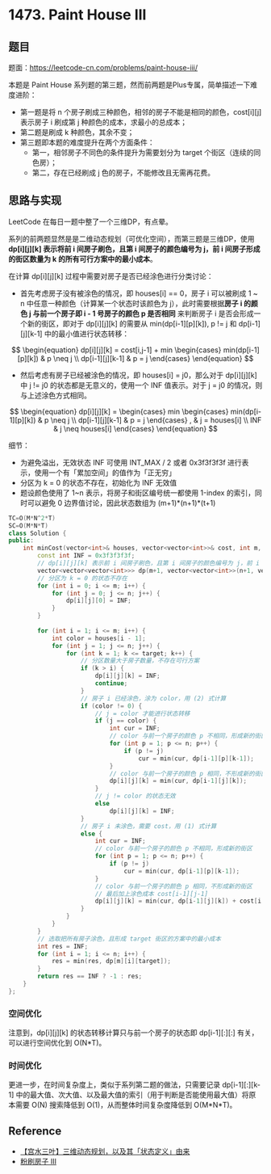 # 1473. Paint House III

## 题目

题面：https://leetcode-cn.com/problems/paint-house-iii/

本题是 Paint House 系列题的第三题，然而前两题是Plus专属，简单描述一下难度进阶：

* 第一题是将 n 个房子刷成三种颜色，相邻的房子不能是相同的颜色，cost[i][j] 表示房子 i 刷成第 j 种颜色的成本，求最小的总成本；
* 第二题是刷成 k 种颜色，其余不变；
* 第三题即本题的难度提升在两个方面条件：
  * 第一，相邻房子不同色的条件提升为需要划分为 target 个街区（连续的同色房）；
  * 第二，存在已经刷成 j 色的房子，不能修改且无需再花费。

## 思路与实现

LeetCode 在每日一题中整了一个三维DP，有点晕。

系列的前两题显然是是二维动态规划（可优化空间），而第三题是三维DP，使用 **dp[i][j][k] 表示将前 i 间房子刷色，且第 i 间房子的颜色编号为 j，前 i 间房子形成的街区数量为 k 的所有可行方案中的最小成本**。

在计算 dp[i][j][k] 过程中需要对房子是否已经涂色进行分类讨论：

* 首先考虑房子没有被涂色的情况，即 houses[i] == 0，房子 i 可以被刷成 1 ~ n 中任意一种颜色（计算某一个状态时该颜色为 j），此时需要根据**房子 i 的颜色 j 与前一个房子即 i - 1 号房子的颜色 p 是否相同** 来判断房子 i 是否会形成一个新的街区，即对于 dp[i][j][k] 的需要从 min(dp[i-1][p][k]), p != j 和 dp[i-1][j][k-1] 中的最小值进行状态转移：

$$
\begin{equation}
dp[i][j][k] = cost[i,j-1] + min
\begin{cases}
min(dp[i-1][p][k]) & p \neq j \\
dp[i-1][j][k-1] & p = j
\end{cases}
\end{equation}
$$

* 然后考虑有房子已经被涂色的情况，即 houses[i] = j0，那么对于 dp[i][j][k] 中 j != j0 的状态都是无意义的，使用一个 INF 值表示。对于 j = j0 的情况，则与上述涂色方式相同。

$$
\begin{equation}
dp[i][j][k] = 
\begin{cases}
min
\begin{cases}
min(dp[i-1][p][k]) & p \neq j \\
dp[i-1][j][k-1] & p = j
\end{cases} 
, & j = houses[i] \\
INF & j \neq houses[i]
\end{cases}
\end{equation}
$$

细节：

* 为避免溢出，无效状态 INF 可使用 INT_MAX / 2 或者 0x3f3f3f3f 进行表示，使用一个有「累加空间」的值作为「正无穷」
* 分区为 k = 0 的状态不存在，初始化为 INF 无效值
* 题设颜色使用了 1~n 表示，将房子和街区编号统一都使用 1-index 的索引，同时可以避免 0 边界值讨论，因此状态数组为 (m+1)\*(n+1)\*(t+1)

``` c++
TC=O(M*N^2*T)
SC=O(M*N*T)
class Solution {
public:    
    int minCost(vector<int>& houses, vector<vector<int>>& cost, int m, int n, int target) {
        const int INF = 0x3f3f3f3f;
        // dp[i][j][k] 表示前 i 间房子刷色，且第 i 间房子的颜色编号为 j，前 i 间房子形成的街区数量为 k 的所有可行方案中的最小成本
        vector<vector<vector<int>>> dp(m+1, vector<vector<int>>(n+1, vector<int>(target+1)));
        // 分区为 k = 0 的状态不存在
        for (int i = 0; i <= m; i++) {
            for (int j = 0; j <= n; j++) {
                dp[i][j][0] = INF;
            }
        }
        
        for (int i = 1; i <= m; i++) {
            int color = houses[i - 1];
            for (int j = 1; j <= n; j++) {
                for (int k = 1; k <= target; k++) {
                    // 分区数量大于房子数量，不存在可行方案
                    if (k > i) {
                        dp[i][j][k] = INF;
                        continue;
                    }
                    // 房子 i 已经涂色，涂为 color，用 (2) 式计算
                    if (color != 0) {
                        // j = color 才能进行状态转移
                        if (j == color) {
                            int cur = INF;
                            // color 与前一个房子的颜色 p 不相同，形成新的街区
                            for (int p = 1; p <= n; p++) {
                                if (p != j)
                                    cur = min(cur, dp[i-1][p][k-1]);
                            }
                            // color 与前一个房子的颜色 p 相同，不形成新的街区
                            dp[i][j][k] = min(cur, dp[i-1][j][k]);
                        }
                        // j != color 的状态无效
                        else
                            dp[i][j][k] = INF;
                    }
                    // 房子 i 未涂色，需要 cost，用 (1) 式计算
                    else {
                        int cur = INF;
                        // color 与前一个房子的颜色 p 不相同，形成新的街区
                        for (int p = 1; p <= n; p++) {
                            if (p != j)
                                cur = min(cur, dp[i-1][p][k-1]);
                        }
                        // color 与前一个房子的颜色 p 相同，不形成新的街区
                        // 最后加上涂色成本 cost[i-1][j-1]
                        dp[i][j][k] = min(cur, dp[i-1][j][k]) + cost[i - 1][j - 1];
                    }
                }
            }
        }
        // 选取把所有房子涂色，且形成 target 街区的方案中的最小成本
        int res = INF;
        for (int i = 1; i <= n; i++) {
            res = min(res, dp[m][i][target]);
        }
        return res == INF ? -1 : res;
    }
};
```

### 空间优化

注意到，dp[i][j][k] 的状态转移计算只与前一个房子的状态即 dp[i-1][:][:] 有关，可以进行空间优化到 O(N*T)。


### 时间优化

更进一步，在时间复杂度上，类似于系列第二题的做法，只需要记录 dp[i-1][:][k-1] 中的最大值、次大值、以及最大值的索引（用于判断是否能使用最大值）将原本需要 O(N) 搜索降低到 O(1)，从而整体时间复杂度降低到 O(M\*N\*T)。

## Reference

* [【宫水三叶】三维动态规划，以及其「状态定义」由来](https://leetcode.cn/problems/paint-house-iii/solution/gong-shui-san-xie-san-wei-dong-tai-gui-h-ud7m/)
* [粉刷房子 III](https://leetcode.cn/problems/paint-house-iii/solution/fen-shua-fang-zi-iii-by-leetcode-solutio-powb/)

